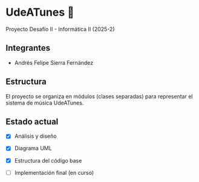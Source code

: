 # UdeATunes 🎵
Proyecto Desafío II - Informática II (2025-2)

## Integrantes
- Andrés Felipe Sierra Fernández

## Estructura
El proyecto se organiza en módulos (clases separadas) para representar el sistema de música UdeATunes.

## Estado actual
- [x] Análisis y diseño
- [x] Diagrama UML
- [x] Estructura del código base
- [ ] Implementación final (en curso)

